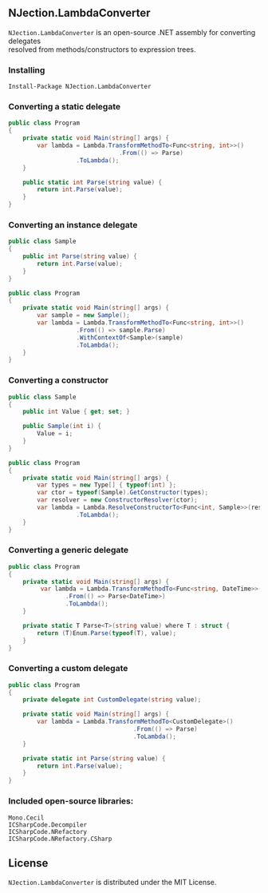 ## NJection.LambdaConverter 

`NJection.LambdaConverter` is an open-source .NET assembly for converting delegates<br/> resolved from methods/constructors to expression trees.<br/>

### Installing

```
Install-Package NJection.LambdaConverter
```

### Converting a static delegate

```c#
public class Program
{
	private static void Main(string[] args) {
	    var lambda = Lambda.TransformMethodTo<Func<string, int>>()
                               .From(() => Parse)
			       .ToLambda();            
	}

	public static int Parse(string value) {
	    return int.Parse(value);
	}
}
```

### Converting an instance delegate

```c#
public class Sample
{
	public int Parse(string value) {
	    return int.Parse(value);
	}
}

public class Program
{
	private static void Main(string[] args) {
	    var sample = new Sample();
	    var lambda = Lambda.TransformMethodTo<Func<string, int>>()
			       .From(() => sample.Parse)
			       .WithContextOf<Sample>(sample)
			       .ToLambda();              
	}
}
```

### Converting a constructor

```c#
public class Sample
{
	public int Value { get; set; }

	public Sample(int i) {
	    Value = i;
	}
}

public class Program
{
	private static void Main(string[] args) {
	    var types = new Type[] { typeof(int) };
	    var ctor = typeof(Sample).GetConstructor(types);
	    var resolver = new ConstructorResolver(ctor);
	    var lambda = Lambda.ResolveConstructorTo<Func<int, Sample>>(resolver)
			       .ToLambda();            
	}
}
```

### Converting a generic delegate

```c#
public class Program
{
	private static void Main(string[] args) {
	     var lambda = Lambda.TransformMethodTo<Func<string, DateTime>>()
				.From(() => Parse<DateTime>)
				.ToLambda();           
	}

	private static T Parse<T>(string value) where T : struct {
	    return (T)Enum.Parse(typeof(T), value);
	}
}
```

### Converting a custom delegate

```c#
public class Program
{	
	private delegate int CustomDelegate(string value);

	private static void Main(string[] args) {
		var lambda = Lambda.TransformMethodTo<CustomDelegate>()
                                   .From(() => Parse)
                                   .ToLambda();           
	}

	private static int Parse(string value) {
		return int.Parse(value);
	}
}
```

### Included open-source libraries:
```
Mono.Cecil
ICSharpCode.Decompiler
ICSharpCode.NRefactory
ICSharpCode.NRefactory.CSharp
```

## License

`NJection.LambdaConverter` is distributed under the MIT License.<br/>
